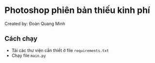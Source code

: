 # Photoshop phiên bản thiếu kinh phí

Created by: Đoàn Quang Minh

## Cách chạy

- Tải các thư viện cần thiết ở file `requirements.txt`
- Chạy file `main.py`
